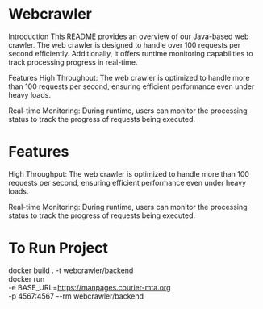# Webcrawler
Introduction
This README provides an overview of our Java-based web crawler. The web crawler is designed to handle over 100 requests per second efficiently. Additionally, it offers runtime monitoring capabilities to track processing progress in real-time.</br>

Features
High Throughput: The web crawler is optimized to handle more than 100 requests per second, ensuring efficient performance even under heavy loads.</br>

Real-time Monitoring: During runtime, users can monitor the processing status to track the progress of requests being executed.

# Features
High Throughput: The web crawler is optimized to handle more than 100 requests per second, ensuring efficient performance even under heavy loads.</br>

Real-time Monitoring: During runtime, users can monitor the processing status to track the progress of requests being executed.



# To Run Project
docker build . -t webcrawler/backend </br>
docker run </br>
-e BASE_URL=https://manpages.courier-mta.org </br>
-p 4567:4567 --rm webcrawler/backend</br>

